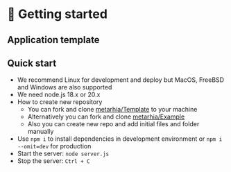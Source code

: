 # 🚀 Getting started

## Application template

## Quick start

- We recommend Linux for development and deploy but MacOS, FreeBSD and Windows are also supported
- We need node.js 18.x or 20.x
- How to create new repository
  - You can fork and clone [metarhia/Template](https://github.com/metarhia/Template) to your machine
  - Alternatively you can fork and clone [metarhia/Example](https://github.com/metarhia/Example)
  - Also you can create new repo and add initial files and folder manually
- Use `npm i` to install dependencies in development environment or `npm i --omit=dev` for production
- Start the server: `node server.js`
- Stop the server: `Ctrl + C`
